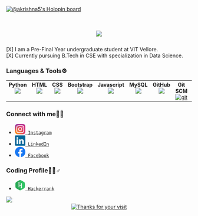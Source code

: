 [![@akrishna5's Holopin board](https://holopin.io/api/user/board?user=akrishna5)](https://holopin.io/@akrishna5)

<h1 align="center">
  <a href="https://git.io/typing-svg">
    <img src="https://readme-typing-svg.herokuapp.com?font=Bradley+Hand+ITC&size=35&duration=3000&color=006400&background=FFA21E00&multiline=true&width=500&height=100&lines=Welcome+To+My+Profile...;I+am+Abhishek+Krishna+!!"></a>
</h1>
    
[X] I am a Pre-Final Year undergraduate student at VIT Vellore.
<br>
[X] Currently pursuing B.Tech in CSE with specialization in Data Science.

<h3 align="left">Languages & Tools⚙️</h3>
<p align="left">
<table width="320px">
    <tbody>
        <tr valign="top">
            <td width="80px" align="center">
            <span><strong>Python</strong></span><br>
            <img height="40px" src="https://cdn.jsdelivr.net/gh/devicons/devicon/icons/python/python-original.svg">
            </td>
            <td width="80px" align="center">
            <span><strong>HTML</strong></span><br>
            <img height="40px" src="https://cdn.jsdelivr.net/gh/devicons/devicon/icons/html5/html5-original.svg">
            </td>
            <td width="80px" align="center">
            <span><strong>CSS</strong></span><br>
            <img height="40px" src="https://cdn.jsdelivr.net/gh/devicons/devicon/icons/css3/css3-original.svg">
            </td>
	    <td width="80px" align="center">
            <span><strong>Bootstrap</strong></span><br>
            <img height="40px" src="https://cdn.jsdelivr.net/gh/devicons/devicon/icons/bootstrap/bootstrap-original-wordmark.svg">
            </td>
	    <td width="80px" align="center">
            <span><strong>Javascript</strong></span><br>
            <img height="40px" src="https://cdn.jsdelivr.net/gh/devicons/devicon/icons/javascript/javascript-original.svg">
            </td>
	    <td width="80px" align="center">
            <span><strong>MySQL</strong></span><br>	
            <img height="40px" src="https://cdn.jsdelivr.net/gh/devicons/devicon/icons/mysql/mysql-original-wordmark.svg">
	    </td>
	    <td width="80px" align="center">
            <span><strong>GitHub</strong></span><br>
            <img height="40px" src="https://cdn.jsdelivr.net/gh/devicons/devicon/icons/github/github-original.svg">
	    </td>
	    <td width="80px" align="center">
            <span><strong>Git SCM</strong></span><br>
	    <a href="https://git-scm.com/" target="_blank" rel="noreferrer">
            <img height="40px" src="https://www.vectorlogo.zone/logos/git-scm/git-scm-icon.svg" alt="git"></a>
	    </td> 
            <td width="80px" align="center">
            <span><strong>C</strong></span><br>
            <img height="40px" src="https://cdn.jsdelivr.net/gh/devicons/devicon/icons/c/c-original.svg">
	    </td>
        </tr>
    </tbody>
</table>

<h3 align="left">Connect with me🙋‍♂️</h3>
<p align="left">
<ul>
	<li><code><a href="https://www.instagram.com/a_krishna5/" title="Instagram Profile"><img width="28" src="images/instagram.svg"> Instagram</a></code></li>
	<li><code><a href="https://www.linkedin.com/in/akrishna05/" title="LinkedIn Profile"><img width="28" src="images/linkedin.svg"> LinkedIn</a></code></li>
	<li><code><a href="https://www.facebook.com/krishnaRAZE/" title="Facebook Profile"><img width="28" src="images/facebook.png"> Facebook</a></code></li>
</ul>
<h3 align="left">Coding Profile👨‍💻♂️</h3>
<p align="left">
<ul>
<li><code><a href="https://www.hackerrank.com/akdpsgaya792/" title="Hackerrank Profile"><img width="28" src="images/hackerrank.svg"> Hackerrank</a></code></li>
</ul>

<img src="https://github-readme-stats.vercel.app/api?username=akrishna5&show_icons=true">


<div align="center">
    <a href="https://git.io/typing-svg">
        <img alt="Thanks for your visit" src="https://readme-typing-svg.herokuapp.com?font=Roboto+Slab&color=%237E3ACE&size=24&center=true&vCenter=true&width=300&lines=Thanks+for+your+visit!">
    </a>
</div>
